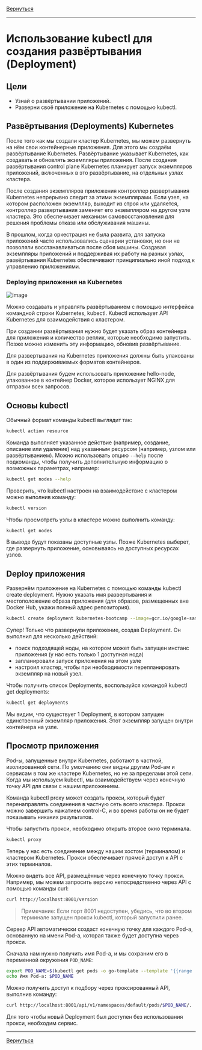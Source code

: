 [Вернуться][main]

---

# Использование kubectl для создания развёртывания (Deployment)

## Цели
- Узнай о развёртывании приложений.
- Разверни своё приложение на Kubernetes с помощью kubectl.

## Развёртывания (Deployments) Kubernetes

После того как мы создали кластер Kubernetes, мы можем развернуть на нём свои контейнерные приложения.
Для этого мы создаём развёртывание Kubernetes.
Развёртывание указывает Kubernetes, как создавать и обновлять экземпляры приложения.
После создания развёртывания control plane Kubernetes планирует запуск экземпляров приложений,
включенных в это развёртывание, на отдельных узлах кластера.

После создания экземпляров приложения контроллер развертывания Kubernetes непрерывно следит за этими экземплярами.
Если узел, на котором расположен экземпляр, выходит из строя или удаляется, контроллер развертывания заменяет его
экземпляром на другом узле кластера. Это обеспечивает механизм самовосстановления для решения проблемы отказа или
обслуживания машины.

В прошлом, когда оркестрация не была развита, для запуска приложений часто использовались сценарии установки,
но они не позволяли восстанавливаться после сбоя машины. Создавая экземпляры приложений и поддерживая их работу
на разных узлах, развёртывания Kubernetes обеспечивают принципиально иной подход к управлению приложениями.

### Deploying приложения на Kubernetes

![image](https://kubernetes.io/docs/tutorials/kubernetes-basics/public/images/module_02_first_app.svg)

Можно создавать и управлять развёртыванием с помощью интерфейса командной строки Kubernetes, kubectl.
Kubectl использует API Kubernetes для взаимодействия с кластером.

При создании развёртывания нужно будет указать образ контейнера для приложения и количество реплик,
которые необходимо запустить. Позже можно изменить эту информацию, обновив развёртывание.

Для развертывания на Kubernetes приложения должны быть упакованы в один из поддерживаемых форматов контейнеров.

Для развёртывания будем использовать приложение hello-node, упакованное в контейнер Docker,
которое использует NGINX для отправки всех запросов.

## Основы kubectl

Обычный формат команды kubectl выглядит так: 

```sh
kubectl action resource
```

Команда выполняет указанное действие (например, создание, описание или удаление) над указанным ресурсом
(например, узлом или развёртыванием). Можно использовать опцию `--help` после подкоманды, чтобы получить дополнительную
информацию о возможных параметрах, например:

```sh
kubectl get nodes --help
```

Проверить, что kubectl настроен на взаимодействие с кластером можно выполнив команду:

```sh
kubectl version
```

Чтобы просмотреть узлы в кластере можно выполнить команду:

```sh
kubectl get nodes
```

В выводе будут показаны доступные узлы.
Позже Kubernetes выберет, где развернуть приложение, основываясь на доступных ресурсах узлов.

## Deploy приложения

Развернём приложение на Kubernetes с помощью команды kubectl create deployment.
Нужно указать имя развертывания и местоположение образа приложения
(для образов, размещенных вне Docker Hub, укажи полный адрес репозитория).

```sh
kubectl create deployment kubernetes-bootcamp --image=gcr.io/google-samples/kubernetes-bootcamp:v1
```

Супер! Только что развернули приложение, создав Deployment.
Он выполнил для несколько действий:

- поиск подходящей ноды, на котором может быть запущен инстанс приложения (у нас есть только 1 доступная нода)
- запланировали запуск приложения на этом узле
- настроил кластер, чтобы при необходимости перепланировать экземпляр на новый узел.

Чтобы получить список Deployments, воспользуйся командой kubectl get deployments:

```sh
kubectl get deployments
```

Мы видим, что существует 1 Deployment, в котором запущен единственный экземпляр приложения.
Этот экземпляр запущен внутри контейнера на узле.

## Просмотр приложения

Pod-ы, запущенные внутри Kubernetes, работают в частной, изолированной сети.
По умолчанию они видны другим Pod-ам и сервисам в том же кластере Kubernetes, но не за пределами этой сети.
Когда мы используем kubectl, мы взаимодействуем через конечную точку API для связи с нашим приложением.

Команда kubectl proxy может создать прокси, который будет перенаправлять соединения в частную сеть всего кластера.
Прокси можно завершить нажатием control-C, и во время работы он не будет показывать никаких результатов.

Чтобы запустить прокси, необходимо открыть второе окно терминала.

```sh
kubectl proxy
```

Теперь у нас есть соединение между нашим хостом (терминалом) и кластером Kubernetes.
Прокси обеспечивает прямой доступ к API с этих терминалов.

Можно видеть все API, размещённые через конечную точку прокси.
Например, мы можем запросить версию непосредственно через API с помощью команды curl:

```sh
curl http://localhost:8001/version
```

> Примечание: Если порт 8001 недоступен, убедись, что во втором терминале запущен прокси kubectl, который запустили ранее.

Сервер API автоматически создаст конечную точку для каждого Pod-а, основанную на имени Pod-а,
которая также будет доступна через прокси.

Сначала нам нужно получить имя Pod-а, и мы сохраним его в переменной окружения `POD_NAME`:

```sh
export POD_NAME=$(kubectl get pods -o go-template --template '{{range .items}}{{.metadata.name}}{{"\n"}}{{end}}')
echo Имя Pod-a: $POD_NAME
```

Можно получить доступ к подбору через проксированный API, выполнив команду:

```sh
curl http://localhost:8001/api/v1/namespaces/default/pods/$POD_NAME/.
```

Для того чтобы новый Deployment был доступен без использования прокси, необходим сервис.


---

[Вернуться][main]


[main]: ../../README.md "содержание"
